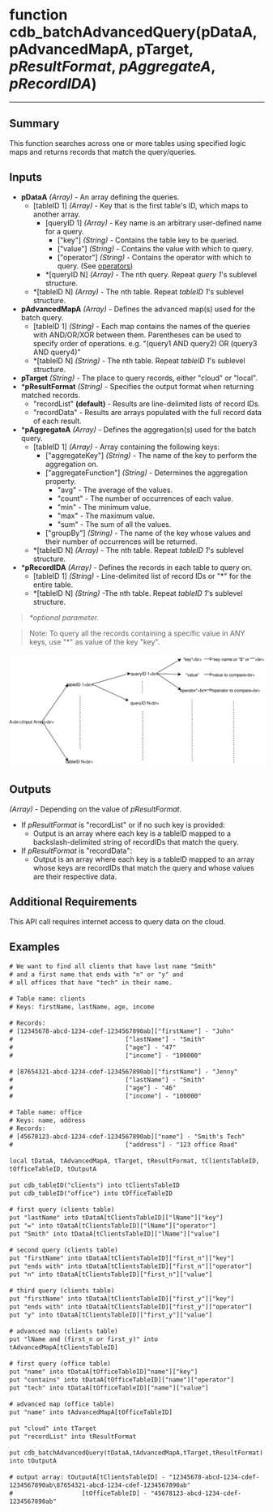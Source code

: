 # function cdb_batchAdvancedQuery(pDataA, pAdvancedMapA, pTarget, *pResultFormat*, *pAggregateA*, *pRecordIDA*)
---
## Summary
This function searches across one or more tables using specified logic maps and returns records that match the query/queries.

## Inputs
* **pDataA** *(Array)* - An array defining the queries.
	* [tableID 1] *(Array)* - Key that is the first table's ID, which maps to another array.
		* [queryID 1] *(Array)* - Key name is an arbitrary user-defined name for a query. 
			* ["key"] *(String)* - Contains the table key to be queried.
			* ["value"] *(String)* - Contains the value with which to query.
			* ["operator"] *(String)* - Contains the operator with which to query. (See [operators](./QueryOperators.md))
		* \*[queryID N] *(Array)* - The nth query. Repeat *query 1*'s sublevel structure.
	* \*[tableID N] *(Array)* - The nth table. Repeat *tableID 1*'s sublevel structure.
* **pAdvancedMapA** *(Array)* - Defines the advanced map(s) used for the batch query.
	* [tableID 1] *(String)* - Each map contains the names of the queries with AND/OR/XOR between them. Parentheses can be used to specify order of operations. e.g. "(query1 AND query2) OR (query3 AND query4)"
	* \*[tableID N] *(String)* - The nth table. Repeat *tableID 1*'s sublevel structure.
* **pTarget** *(String)* - The place to query records, either "cloud" or "local".
* \***pResultFormat** *(String)* - Specifies the output format when returning matched records.
	- "recordList" **(default)** - Results are line-delimited lists of record IDs.
	- "recordData" - Results are arrays populated with the full record data of each result.
* \***pAggregateA** *(Array)* - Defines the aggregation(s) used for the batch query.
	* [tableID 1] *(Array)* - Array containing the following keys:
		* ["aggregateKey"] *(String)* - The name of the key to perform the aggregation on.
		* ["aggregateFunction"] *(String)* - Determines the aggregation property.
			* "avg" - The average of the values.
			* "count" - The number of occurrences of each value.
			* "min" - The minimum value.
			* "max" - The maximum value.
			* "sum" - The sum of all the values.
		* ["groupBy"] *(String)* - The name of the key whose values and their number of occurrences will be returned.
	* \*[tableID N] *(Array)* - The nth table. Repeat *tableID 1*'s sublevel structure.
* \***pRecordIDA** *(Array)* - Defines the records in each table to query on.
	* [tableID 1] *(String)* - Line-delimited list of record IDs or "*" for the entire table.
	* \*[tableID N] *(String)* -The nth table. Repeat *tableID 1*'s sublevel structure.

> _*optional parameter._

> Note: To query all the records containing a specific value in ANY keys, use "\*" as value of the key "key".

![BatchAdvancedQueryInput](images/BatchAdvancedQueryInput.svg)


## Outputs
*(Array)* - Depending on the value of *pResultFormat*.

* If *pResultFormat* is "recordList" or if no such key is provided:
	* Output is an array where each key is a tableID mapped to a backslash-delimited string of recordIDs that match the query.
* If *pResultFormat* is "recordData":
	* Output is an array where each key is a tableID mapped to an array whose keys are recordIDs that match the query and whose values are their respective data.

## Additional Requirements
This API call requires internet access to query data on the cloud.
	
## Examples
```livecodeserver
# We want to find all clients that have last name "Smith" 
# and a first name that ends with "n" or "y" and
# all offices that have "tech" in their name.

# Table name: clients				   		
# Keys: firstName, lastName, age, income

# Records: 
# [12345678-abcd-1234-cdef-1234567890ab]["firstName"] - "John"
#							    ["lastName"] - "Smith"
#							    ["age"] - "47"
#							    ["income"] - "100000"

# [87654321-abcd-1234-cdef-1234567890ab]["firstName"] - "Jenny"
#							    ["lastName"] - "Smith"
#							    ["age"] - "46"
#							    ["income"] - "100000"

# Table name: office
# Keys: name, address
# Records:
# [45678123-abcd-1234-cdef-1234567890ab]["name"] - "Smith's Tech"
#						 	    ["address"] - "123 office Road"

local tDataA, tAdvancedMapA, tTarget, tResultFormat, tClientsTableID, tOfficeTableID, tOutputA

put cdb_tableID("clients") into tClientsTableID
put cdb_tableID("office") into tOfficeTableID

# first query (clients table)
put "lastName" into tDataA[tClientsTableID]["lName"]["key"]
put "=" into tDataA[tClientsTableID]["lName"]["operator"]
put "Smith" into tDataA[tClientsTableID]["lName"]["value"]

# second query (clients table)
put "firstName" into tDataA[tClientsTableID]["first_n"]["key"]
put "ends with" into tDataA[tClientsTableID]["first_n"]["operator"]
put "n" into tDataA[tClientsTableID]["first_n"]["value"]

# third query (clients table)
put "firstName" into tDataA[tClientsTableID]["first_y"]["key"]
put "ends with" into tDataA[tClientsTableID]["first_y"]["operator"]
put "y" into tDataA[tClientsTableID]["first_y"]["value"]

# advanced map (clients table)
put "lName and (first_n or first_y)" into tAdvancedMapA[tClientsTableID]

# first query (office table)
put "name" into tDataA[tOfficeTableID]"name"]["key"]
put "contains" into tDataA[tOfficeTableID]["name"]["operator"]
put "tech" into tDataA[tOfficeTableID]["name"]["value"]

# advanced map (office table)
put "name" into tAdvancedMapA[tOfficeTableID]

put "cloud" into tTarget
put "recordList" into tResultFormat

put cdb_batchAdvancedQuery(tDataA,tAdvancedMapA,tTarget,tResultFormat) into tOutputA

# output array: tOutputA[tClientsTableID] - "12345678-abcd-1234-cdef-1234567890ab\87654321-abcd-1234-cdef-1234567890ab" 
# 	       			[tOfficeTableID] - "45678123-abcd-1234-cdef-1234567890ab"

```